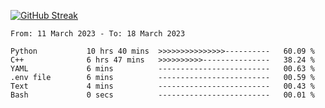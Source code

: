 [![GitHub Streak](https://streak-stats.demolab.com?user=renren-017&theme=sea&hide_border=true&background=DD272700)](https://git.io/streak-stats)

<!--START_SECTION:waka-->

```text
From: 11 March 2023 - To: 18 March 2023

Python           10 hrs 40 mins  >>>>>>>>>>>>>>>----------   60.09 %
C++              6 hrs 47 mins   >>>>>>>>>>---------------   38.24 %
YAML             6 mins          -------------------------   00.63 %
.env file        6 mins          -------------------------   00.59 %
Text             4 mins          -------------------------   00.43 %
Bash             0 secs          -------------------------   00.01 %
```

<!--END_SECTION:waka-->
